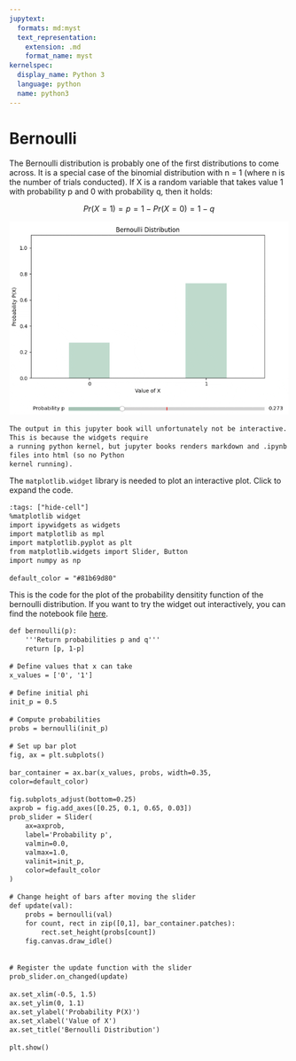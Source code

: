 ```yaml
---
jupytext:
  formats: md:myst
  text_representation:
    extension: .md
    format_name: myst
kernelspec:
  display_name: Python 3
  language: python
  name: python3
---
```

# Bernoulli
The Bernoulli distribution is probably one of the first distributions to come across. It is a special case
of the binomial distribution with n = 1 (where n is the number of trials conducted). If X is a random variable
that takes value 1 with probability p and 0 with probability q, then it holds: 

$$
Pr(X=1) = p = 1 - Pr(X=0) = 1 - q
$$

![bernoulli](./_static/bernoulli.gif)

```{note}
The output in this jupyter book will unfortunately not be interactive. This is because the widgets require 
a running python kernel, but jupyter books renders markdown and .ipynb files into html (so no Python 
kernel running).
```
The `matplotlib.widget` library is needed to plot an interactive plot. Click to expand the code.

```{code-cell} ipython3
:tags: ["hide-cell"]
%matplotlib widget
import ipywidgets as widgets
import matplotlib as mpl 
import matplotlib.pyplot as plt
from matplotlib.widgets import Slider, Button
import numpy as np

default_color = "#81b69d80"
```
This is the code for the plot of the probability densitity function of the bernoulli distribution.
If you want to try the widget out interactively, you can find the notebook file [here](https://github.com/brittaao/study-sandbox/blob/main/prob-distributions/bernoulli.ipynb).
```
def bernoulli(p):
    '''Return probabilities p and q'''
    return [p, 1-p]

# Define values that x can take 
x_values = ['0', '1']

# Define initial phi 
init_p = 0.5

# Compute probabilities
probs = bernoulli(init_p)

# Set up bar plot
fig, ax = plt.subplots()

bar_container = ax.bar(x_values, probs, width=0.35, color=default_color)

fig.subplots_adjust(bottom=0.25)
axprob = fig.add_axes([0.25, 0.1, 0.65, 0.03])
prob_slider = Slider(
    ax=axprob,
    label='Probability p',
    valmin=0.0,
    valmax=1.0,
    valinit=init_p,
    color=default_color
)

# Change height of bars after moving the slider
def update(val):
    probs = bernoulli(val)
    for count, rect in zip([0,1], bar_container.patches):
        rect.set_height(probs[count])
    fig.canvas.draw_idle()


# Register the update function with the slider
prob_slider.on_changed(update)

ax.set_xlim(-0.5, 1.5)
ax.set_ylim(0, 1.1)
ax.set_ylabel('Probability P(X)')
ax.set_xlabel('Value of X')
ax.set_title('Bernoulli Distribution')

plt.show()
```


